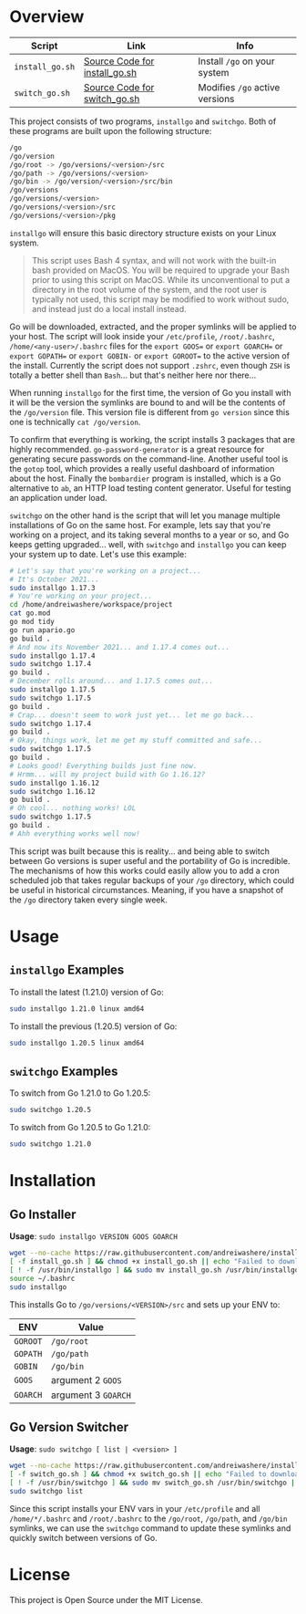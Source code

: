 # Overview

| Script | Link | Info |
|--------|------|------|
| `install_go.sh` | [Source Code for install_go.sh](https://raw.githubusercontent.com/andreiwashere/install-go/main/install_go.sh) | Install `/go` on your system |
| `switch_go.sh` | [Source Code for switch_go.sh](https://raw.githubusercontent.com/andreiwashere/install-go/main/switch_go.sh) | Modifies `/go` active versions |

This project consists of two programs, `installgo` and `switchgo`. Both of these programs are built upon the following structure:

```bash
/go
/go/version
/go/root -> /go/versions/<version>/src
/go/path -> /go/versions/<version>
/go/bin -> /go/version/<version>/src/bin
/go/versions
/go/versions/<version>
/go/versions/<version>/src
/go/versions/<version>/pkg
```

`installgo` will ensure this basic directory structure exists on your Linux system. 

> This script uses Bash 4 syntax, and will not work with the built-in bash provided on MacOS. You will be required to upgrade your Bash prior to using this script on MacOS. While its unconventional to put a directory in the root volume of the system, and the root user is typically not used, this script may be modified to work without sudo, and instead just do a local install instead.

Go will be downloaded, extracted, and the proper symlinks will be applied to your host. The script will look inside your `/etc/profile`, `/root/.bashrc`, `/home/<any-user>/.bashrc` files for the `export GOOS=` or `export GOARCH=` or `export GOPATH=` or `export GOBIN-` or `export GOROOT=` to the active version of the install. Currently the script does not support `.zshrc`, even though `ZSH` is totally a better shell than `Bash`... but that's neither here nor there...

When running `installgo` for the first time, the version of Go you install with it will be the version the symlinks are bound to and will be the contents of the `/go/version` file. This version file is different from `go version` since this one is technically `cat /go/version`. 

To confirm that everything is working, the script installs 3 packages that are highly recommended. `go-password-generator` is a great resource for generating secure passwords on the command-line. Another useful tool is the `gotop` tool, which provides a really useful dashboard of information about the host. Finally the `bombardier` program is installed, which is a Go alternative to `ab`, an HTTP load testing content generator. Useful for testing an application under load. 

`switchgo` on the other hand is the script that will let you manage multiple installations of Go on the same host. For example, lets say that you're working on a project, and its taking several months to a year or so, and Go keeps getting upgraded... well, with `switchgo` and `installgo` you can keep your system up to date. Let's use this example: 

```bash
# Let's say that you're working on a project...
# It's October 2021...
sudo installgo 1.17.3
# You're working on your project...
cd /home/andreiwashere/workspace/project
cat go.mod
go mod tidy
go run apario.go
go build .
# And now its November 2021... and 1.17.4 comes out...
sudo installgo 1.17.4
sudo switchgo 1.17.4
go build .
# December rolls around... and 1.17.5 comes out...
sudo installgo 1.17.5
sudo switchgo 1.17.5
go build .
# Crap... doesn't seem to work just yet... let me go back...
sudo switchgo 1.17.4
go build .
# Okay, things work, let me get my stuff committed and safe...
sudo switchgo 1.17.5
go build .
# Looks good! Everything builds just fine now.
# Hrmm... will my project build with Go 1.16.12?
sudo installgo 1.16.12
sudo switchgo 1.16.12
go build .
# Oh cool... nothing works! LOL
sudo switchgo 1.17.5
go build .
# Ahh everything works well now!
```

This script was built because this is reality... and being able to switch between Go versions is super useful and the portability of Go is incredible. The mechanisms of how this works could easily allow you to add a cron scheduled job that takes regular backups of your `/go` directory, which could be useful in historical circumstances. Meaning, if you have a snapshot of the `/go` directory taken every single week.

# Usage

## `installgo` Examples

To install the latest (1.21.0) version of Go: 

```bash
sudo installgo 1.21.0 linux amd64
```

To install the previous (1.20.5) version of Go: 

```bash
sudo installgo 1.20.5 linux amd64
```

## `switchgo` Examples

To switch from Go 1.21.0 to Go 1.20.5:

```bash
sudo switchgo 1.20.5
```

To switch from Go 1.20.5 to Go 1.21.0:

 ```bash
 sudo switchgo 1.21.0
 ```

# Installation 

## Go Installer

**Usage**: `sudo installgo VERSION GOOS GOARCH`

```bash
wget --no-cache https://raw.githubusercontent.com/andreiwashere/install-go/main/install_go.sh < /dev/null > /dev/null 2>&1
[ -f install_go.sh ] && chmod +x install_go.sh || echo "Failed to download install_go.sh"
[ ! -f /usr/bin/installgo ] && sudo mv install_go.sh /usr/bin/installgo || echo "Already installed!"
source ~/.bashrc
sudo installgo
```

This installs Go to `/go/versions/<VERSION>/src` and sets up your ENV to: 

| ENV | Value | 
|-----|-------|
| `GOROOT` | `/go/root` |
| `GOPATH` | `/go/path` |
| `GOBIN` | `/go/bin` |
| `GOOS` | argument 2 `GOOS` |
| `GOARCH` | argument 3 `GOARCH` |

## Go Version Switcher

**Usage**: `sudo switchgo [ list | <version> ]`

```bash
wget --no-cache https://raw.githubusercontent.com/andreiwashere/install-go/main/switch_go.sh < /dev/null > /dev/null 2>&1
[ -f switch_go.sh ] && chmod +x switch_go.sh || echo "Failed to download switch_go.sh"
[ ! -f /usr/bin/switchgo ] && sudo mv switch_go.sh /usr/bin/switchgo || echo "Already installed!"
sudo switchgo list
```

Since this script installs your ENV vars in your `/etc/profile` and all `/home/*/.bashrc` and `/root/.bashrc` to the `/go/root`, `/go/path`, and `/go/bin` symlinks, we can use the `switchgo` command to update these symlinks and quickly switch between versions of Go.

# License

This project is Open Source under the MIT License.
